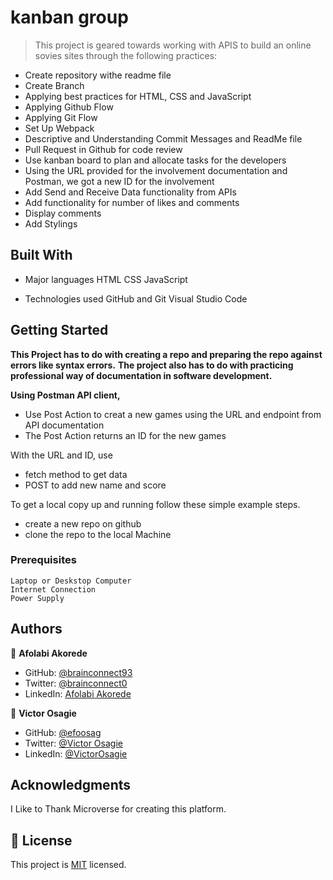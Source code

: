 # kanban group

> This project is geared towards working with APIS to build an online sovies sites through the following practices:

- Create repository withe readme file
- Create Branch
- Applying best practices for HTML, CSS and JavaScript
- Applying Github Flow
- Applying Git Flow
- Set Up Webpack
- Descriptive and Understanding Commit Messages and ReadMe file
- Pull Request in Github for code review
- Use kanban board to plan and allocate tasks for the developers
- Using the URL provided for the involvement documentation and Postman, we got a new ID for the involvement
- Add Send and Receive Data functionality from APIs
- Add functionality for number of likes and comments
- Display comments
- Add Stylings

## Built With

- Major languages
  HTML
  CSS
  JavaScript

- Technologies used
  GitHub and Git
  Visual Studio Code

## Getting Started

**This Project has to do with creating a repo and preparing the repo against errors like syntax errors.**
**The project also has to do with practicing professional way of documentation in software development.**

**Using Postman API client,**

- Use Post Action to creat a new games using the URL and endpoint from API documentation
- The Post Action returns an ID for the new games

With the URL and ID, use

- fetch method to get data
- POST to add new name and score

To get a local copy up and running follow these simple example steps.

- create a new repo on github
- clone the repo to the local Machine

### Prerequisites

    Laptop or Deskstop Computer
    Internet Connection
    Power Supply

## Authors

👤 **Afolabi Akorede**

- GitHub: [@brainconnect93](https://github.com/brainconnect93)
- Twitter: [@brainconnect0](https://twitter.com/brainconnect0)
- LinkedIn: [Afolabi Akorede](https://linkedin.com/in/brainconnect93)

👤 **Victor Osagie**

- GitHub: [@efoosag](https://github.com/efoosag)
- Twitter: [@Victor Osagie](https://www.twitter.com/Victorosagie08)
- LinkedIn: [@VictorOsagie](https://www.linkedin.com/in/victor-osagie-a713ba22b/)

## Acknowledgments

I Like to Thank Microverse for creating this platform.

## 📝 License

This project is [MIT](./MIT.md) licensed.
